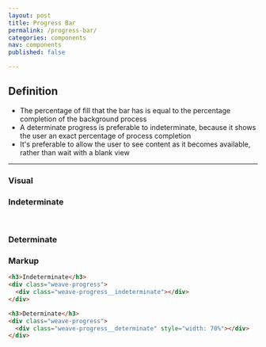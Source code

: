 ```yaml
---
layout: post
title: Progress Bar
permalink: /progress-bar/
categories: components
nav: components
published: false

---
```


## Definition

- The percentage of fill that the bar has is equal to the percentage completion of the background process
- A determinate progress is preferable to indeterminate, because it shows the user an exact percentage of process completion
- It's preferable to allow the user to see content as it becomes available, rather than wait with a blank view


-----

### Visual
<h3>Indeterminate</h3>
<div class="weave-progress">
  <div class="weave-progress__indeterminate"></div>
</div>

<br>
<h3>Determinate</h3>
<div class="weave-progress">
  <div class="weave-progress__determinate" style="width: 70%"></div>
</div>

### Markup

```html
<h3>Indeterminate</h3>
<div class="weave-progress">
  <div class="weave-progress__indeterminate"></div>
</div>

<h3>Determinate</h3>
<div class="weave-progress">
  <div class="weave-progress__determinate" style="width: 70%"></div>
</div>
```
